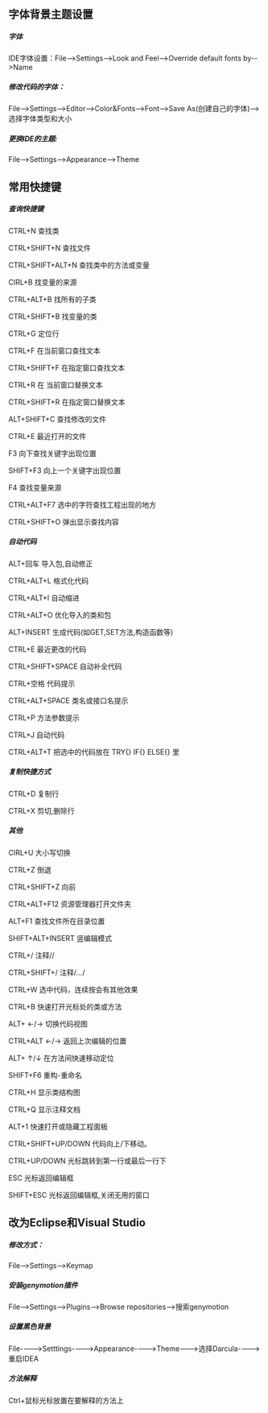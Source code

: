 ## 字体背景主题设置

##### 字体

IDE字体设置：File-->Settings-->Look and Feel-->Override default fonts by-->Name

##### 修改代码的字体：

File-->Settings-->Editor-->Color&Fonts-->Font-->Save As(创建自己的字体)-->选择字体类型和大小

##### 更换IDE的主题:

File-->Settings-->Appearance-->Theme


## 常用快捷键

#####  查询快捷键

CTRL+N   查找类 

CTRL+SHIFT+N  查找文件 

CTRL+SHIFT+ALT+N 查找类中的方法或变量 

CIRL+B   找变量的来源 

CTRL+ALT+B  找所有的子类 

CTRL+SHIFT+B  找变量的类 

CTRL+G   定位行 

CTRL+F   在当前窗口查找文本 

CTRL+SHIFT+F  在指定窗口查找文本 

CTRL+R   在 当前窗口替换文本 

CTRL+SHIFT+R  在指定窗口替换文本 

ALT+SHIFT+C  查找修改的文件 

CTRL+E   最近打开的文件 

F3   向下查找关键字出现位置 

SHIFT+F3  向上一个关键字出现位置 

F4   查找变量来源 

CTRL+ALT+F7  选中的字符查找工程出现的地方 

CTRL+SHIFT+O  弹出显示查找内容



#####  自动代码

ALT+回车  导入包,自动修正 

CTRL+ALT+L  格式化代码 

CTRL+ALT+I  自动缩进 

CTRL+ALT+O  优化导入的类和包 

ALT+INSERT  生成代码(如GET,SET方法,构造函数等) 

CTRL+E 最近更改的代码 

CTRL+SHIFT+SPACE 自动补全代码 

CTRL+空格  代码提示 

CTRL+ALT+SPACE  类名或接口名提示 

CTRL+P   方法参数提示 

CTRL+J   自动代码 

CTRL+ALT+T  把选中的代码放在 TRY{} IF{} ELSE{} 里



#####  复制快捷方式

CTRL+D   复制行 

CTRL+X   剪切,删除行  



#####  其他

CIRL+U   大小写切换 

CTRL+Z   倒退 

CTRL+SHIFT+Z  向前 

CTRL+ALT+F12  资源管理器打开文件夹 

ALT+F1   查找文件所在目录位置 

SHIFT+ALT+INSERT 竖编辑模式 

CTRL+/   注释//   

CTRL+SHIFT+/  注释/*...*/ 

CTRL+W   选中代码，连续按会有其他效果 

CTRL+B   快速打开光标处的类或方法 

ALT+ ←/→  切换代码视图 

CTRL+ALT ←/→  返回上次编辑的位置 

ALT+ ↑/↓  在方法间快速移动定位 

SHIFT+F6  重构-重命名 

CTRL+H   显示类结构图 

CTRL+Q   显示注释文档 

ALT+1   快速打开或隐藏工程面板 

CTRL+SHIFT+UP/DOWN 代码向上/下移动。 

CTRL+UP/DOWN  光标跳转到第一行或最后一行下 

ESC   光标返回编辑框 

SHIFT+ESC  光标返回编辑框,关闭无用的窗口


## 改为Eclipse和Visual Studio

##### 修改方式：
File-->Settings-->Keymap

##### 安装genymotion插件

File-->Settings-->Plugins-->Browse repositories-->搜索genymotion

##### 设置黑色背景

File---->Setttings---->Appearance---->Theme--->选择Darcula---->重启IDEA

##### 方法解释 

Ctrl+鼠标光标放置在要解释的方法上